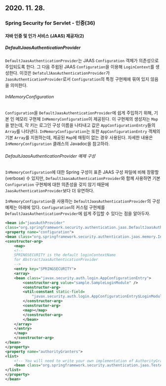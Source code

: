 ## 2020. 11. 28.

### Spring Security for Servlet - 인증(36)

#### 자바 인증 및 인가 서비스 (JAAS) 제공자(2)

##### DefaultJaasAuthenticationProvider

`DefaultJaasAuthenticationProvider`는 JAAS `Configuration` 객체가 의존성으로 주입되도록 한다. 그 다음 주욉된 JAAS `Configuration`을 이용해 `LoginContext`를 생성한다. 이것은 `DefatulJAasAuthenticationProvider`가 `JaasAuthenticationProvider`로서 `Configuration`의 특정 구현체에 묶여 있지 않음을 의미한다.

###### InMemoryConfiguration

`Configuration`을 `DefaultJaasAuthenticationProvider`에 쉽게 주입하기 위해, 기본 인 메모리 구현체 `InMemoryConfiguration`이 제공된다. 이 구현체의 생성자는 `Map`을 받는데, 각 키는 로그인 구성 이름을 나타내고 값은 `AppConfigurationEntry`들의 `Array`를 나타낸다. `InMemoryConfiguration`는 또한 `AppConfigurationEntry` 객체의 기본 `Array`를 지원하는데, 제공된 `Map`에 매핑이 없는 경우 사용된다. 자세한 내용은 `InMemoryConfiguration` 클래스의 Javadoc을 참고하라.

###### DefaultJaasAuthenticationProvider 예제 구성

`InMemoryConfiguration`에 대한 Spring  구성이 표준 JAAS 구성 파일에 비해 장황할(verbose) 수 있지만, `DefaultJaasaAuthenticationProvider`와 함께 사용하면 기본 `Configuration` 구현체에 대한 의존성을 갖지 않기 때문에 `JaasAuthenticationProvider`보다 더 유연하다.

`InMemoryConfiguration`을 사용하는 `DefaultJaasAuthenticationProvider`의 구성 예제는 아래에 있다. `Configuration`의 커스텀 구현체를 `DefaultJaasAuthenticationProvider`에 쉽게 주입할 수 있다는 점을 알아두자.

```xml
<bean id="jaasAuthProvider"
class="org.springframework.security.authentication.jaas.DefaultJaasAuthenticationProvider">
<property name="configuration">
<bean class="org.springframework.security.authentication.jaas.memory.InMemoryConfiguration">
<constructor-arg>
    <map>
    <!--
    SPRINGSECURITY is the default loginContextName
    for AbstractJaasAuthenticationProvider
    -->
    <entry key="SPRINGSECURITY">
    <array>
    <bean class="javax.security.auth.login.AppConfigurationEntry">
        <constructor-arg value="sample.SampleLoginModule" />
        <constructor-arg>
        <util:constant static-field=
            "javax.security.auth.login.AppConfigurationEntry$LoginModuleControlFlag.REQUIRED"/>
        </constructor-arg>
        <constructor-arg>
        <map></map>
        </constructor-arg>
        </bean>
    </array>
    </entry>
    </map>
    </constructor-arg>
</bean>
</property>
<property name="authorityGranters">
<list>
    <!-- You will need to write your own implementation of AuthorityGranter -->
    <bean class="org.springframework.security.authentication.jaas.TestAuthorityGranter"/>
</list>
</property>
</bean>
```



